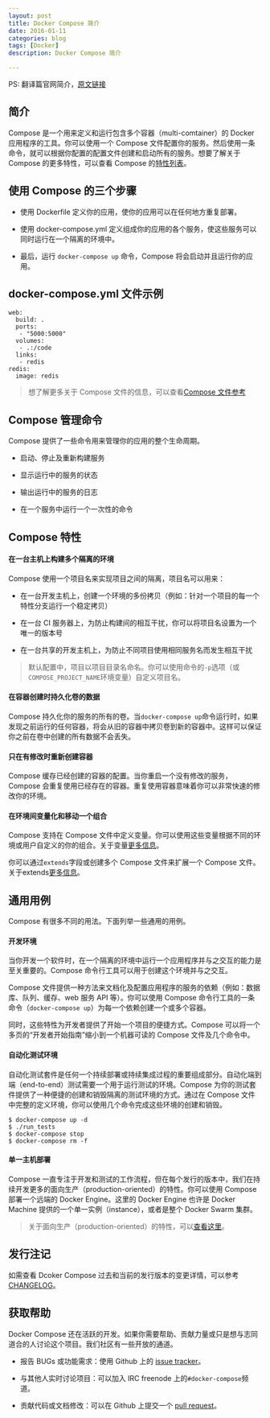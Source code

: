 ```yaml
---
layout: post
title: Docker Compose 简介
date: 2016-01-11
categories: blog
tags: [Docker]
description: Docker Compose 简介

---
```


PS: 翻译篇官网简介，[原文链接](https://docs.docker.com/compose/)

## 简介

Compose 是一个用来定义和运行包含多个容器（multi-comtainer）的 Docker 应用程序的工具。你可以使用一个 Compose 文件配置你的服务。然后使用一条命令，就可以根据你配置的配置文件创建和启动所有的服务。想要了解关于 Compose 的更多特性，可以查看 Compose 的[特性列表](https://docs.docker.com/compose/#features)。

## 使用 Compose 的三个步骤

* 使用 Dockerfile 定义你的应用，使你的应用可以在任何地方重复部署。

* 使用 docker-compose.yml 定义组成你的应用的各个服务，使这些服务可以同时运行在一个隔离的环境中。

* 最后，运行 ```docker-compose up``` 命令，Compose 将会启动并且运行你的应用。

## docker-compose.yml 文件示例

    web:
      build: .
      ports:
       - "5000:5000"
      volumes:
       - .:/code
      links:
       - redis
    redis:
      image: redis

> 想了解更多关于 Compose 文件的信息，可以查看[Compose 文件参考](https://docs.docker.com/compose/compose-file/)

## Compose 管理命令

Compose 提供了一些命令用来管理你的应用的整个生命周期。

* 启动、停止及重新构建服务

* 显示运行中的服务的状态

* 输出运行中的服务的日志

* 在一个服务中运行一个一次性的命令

## Compose 特性

#### 在一台主机上构建多个隔离的环境

Compose 使用一个项目名来实现项目之间的隔离，项目名可以用来：

  * 在一台开发主机上，创建一个环境的多份拷贝（例如：针对一个项目的每一个特性分支运行一个稳定拷贝）

  * 在一台 CI 服务器上，为防止构建间的相互干扰，你可以将项目名设置为一个唯一的版本号

  * 在一台共享的开发主机上，为防止不同项目使用相同服务名而发生相互干扰

> 默认配置中，项目以项目目录名命名。你可以使用命令的```-p```选项（或```COMPOSE_PROJECT_NAME```环境变量）自定义项目名。

#### 在容器创建时持久化卷的数据

Compose 持久化你的服务的所有的卷。当```docker-compose up```命令运行时，如果发现之前运行的任何容器，将会从旧的容器中拷贝卷到新的容器中。这样可以保证你之前在卷中创建的所有数据不会丢失。

#### 只在有修改时重新创建容器

Compose 缓存已经创建的容器的配置。当你重启一个没有修改的服务，Compose 会重复使用已经存在的容器。重复使用容器意味着你可以非常快速的修改你的环境。

#### 在环境间变量化和移动一个组合

Compose 支持在 Compose 文件中定义变量。你可以使用这些变量根据不同的环境或用户自定义的你的组合。关于变量[更多信息](https://docs.docker.com/compose/compose-file/#variable-substitution)。

你可以通过```extends```字段或创建多个 Compose 文件来扩展一个 Compose 文件。关于extends[更多信息](https://docs.docker.com/compose/extends/)。

## 通用用例

Compose 有很多不同的用法。下面列举一些通用的用例。

#### 开发环境

当你开发一个软件时，在一个隔离的环境中运行一个应用程序并与之交互的能力是至关重要的。Compose 命令行工具可以用于创建这个环境并与之交互。

Compose 文件提供一种方法来文档化及配置应用程序的服务的依赖（例如：数据库、队列、缓存、web 服务 API 等）。你可以使用 Compose 命令行工具的一条命令（```docker-compose up```）为每一个依赖创建一个或多个容器。

同时，这些特性为开发者提供了开始一个项目的便捷方式。Compose 可以将一个多页的“开发者开始指南”缩小到一个机器可读的 Compose 文件及几个命令中。

#### 自动化测试环境

自动化测试套件是任何一个持续部署或持续集成过程的重要组成部分。自动化端到端（end-to-end）测试需要一个用于运行测试的环境。Compose 为你的测试套件提供了一种便捷的创建和销毁隔离的测试环境的方式。通过在 Compose 文件中完整的定义环境，你可以使用几个命令完成这些环境的创建和销毁。

    $ docker-compose up -d
    $ ./run_tests
    $ docker-compose stop
    $ docker-compose rm -f

#### 单一主机部署

Compose 一直专注于开发和测试的工作流程，但在每个发行的版本中，我们在持续开发更多的面向生产（production-oriented）的特性。你可以使用 Compose 部署一个远端的 Docker Engine。这里的 Docker Engine 也许是 Docker Machine 提供的一个单一实例（instance），或者是整个 Docker Swarm 集群。

> 关于面向生产（production-oriented）的特性，可以[查看这里](https://docs.docker.com/compose/production/)。

## 发行注记

如需查看 Dcoker Compose 过去和当前的发行版本的变更详情，可以参考[CHANGELOG](https://github.com/docker/compose/blob/master/CHANGELOG.md)。

## 获取帮助

Docker Compose 还在活跃的开发。如果你需要帮助、贡献力量或只是想与志同道合的人讨论这个项目。我们社区有一些开放的通道。

* 报告 BUGs 或功能需求：使用 Github 上的 [issue tracker](https://github.com/docker/compose/issues)。

* 与其他人实时讨论项目：可以加入 IRC freenode 上的```#docker-compose```频道。

* 贡献代码或文档修改：可以在 Github 上提交一个 [pull request](https://github.com/docker/compose/pulls)。
